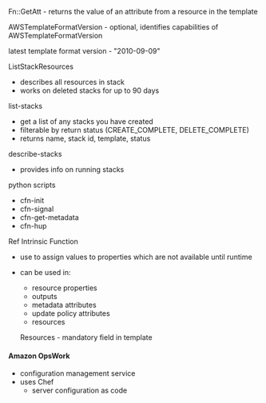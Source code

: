 Fn::GetAtt - returns the value of an attribute from a resource in the template

AWSTemplateFormatVersion - optional, identifies capabilities of AWSTemplateFormatVersion

latest template format version - "2010-09-09"


ListStackResources
- describes all resources in stack
- works on deleted stacks for up to 90 days

list-stacks
- get a list of any stacks you have created
- filterable by return status (CREATE_COMPLETE, DELETE_COMPLETE)
- returns name, stack id, template, status

describe-stacks
- provides info on running stacks  



python scripts
- cfn-init
- cfn-signal
- cfn-get-metadata
- cfn-hup

Ref Intrinsic Function
- use to assign values to properties which are not available until runtime
- can be used in:
  - resource properties
  - outputs
  - metadata attributes
  - update policy attributes
  - resources


  Resources - mandatory field in template


#### Amazon OpsWork
* configuration management service  
* uses Chef  
  * server configuration as code 

